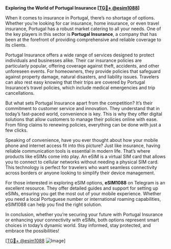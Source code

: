 **Exploring the World of Portugal Insurance [[TG💪+ @esim1088](https://t.me/s/esim1088)]**

When it comes to insurance in Portugal, there’s no shortage of options. Whether you’re looking for car insurance, home insurance, or even travel insurance, Portugal has a robust market catering to all your needs. One of the key players in this sector is **Portugal Insurance**, a company that has been at the forefront of providing comprehensive and reliable coverage to its clients.

Portugal Insurance offers a wide range of services designed to protect individuals and businesses alike. Their car insurance policies are particularly popular, offering coverage against theft, accidents, and other unforeseen events. For homeowners, they provide policies that safeguard against property damage, natural disasters, and liability issues. Travelers can also rest easy knowing that their trips are covered by Portugal Insurance’s travel policies, which include medical emergencies and trip cancellations.

But what sets Portugal Insurance apart from the competition? It’s their commitment to customer service and innovation. They understand that in today’s fast-paced world, convenience is key. This is why they offer digital solutions that allow customers to manage their policies online with ease. From filing claims to renewing policies, everything can be done with just a few clicks.

Speaking of convenience, have you ever thought about how your mobile phone and internet access fit into this picture? Just like insurance, having reliable communication tools is essential in modern life. That’s where products like eSIMs come into play. An eSIM is a virtual SIM card that allows you to connect to cellular networks without needing a physical SIM card. This technology is perfect for travelers who want seamless connectivity across borders or anyone looking to simplify their device management.

For those interested in exploring eSIM options, **eSIM1088** on Telegram is an excellent resource. They offer detailed guides and support for setting up eSIMs, ensuring you get the most out of your mobile experience. Whether you need a local Portuguese number or international roaming capabilities, eSIM1088 can help you find the right solution.

In conclusion, whether you’re securing your future with Portugal Insurance or enhancing your connectivity with eSIMs, both options represent smart choices in today’s dynamic world. Stay informed, stay protected, and embrace the possibilities! 

[[TG💪+ @esim1088](https://t.me/s/esim1088) ![Image](https://i.postimg.cc/Y0z9fWf4/image.png)]